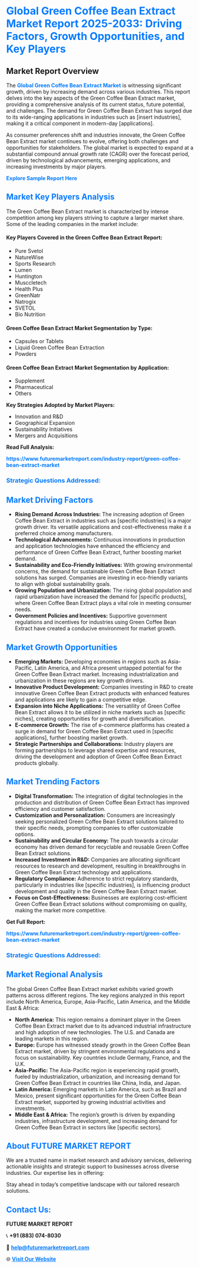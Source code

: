 <h1 style="color: #007BFF;">Global Green Coffee Bean Extract Market Report 2025-2033: Driving Factors, Growth Opportunities, and Key Players</h1>

<section id="overview">
<h2>Market Report Overview</h2>
<p>The <a href="https://www.futuremarketreport.com/industry-report/green-coffee-bean-extract-market" style="color: #007BFF; text-decoration: none;"><strong>Global Green Coffee Bean Extract Market</strong></a> is witnessing significant growth, driven by increasing demand across various industries. This report delves into the key aspects of the Green Coffee Bean Extract market, providing a comprehensive analysis of its current status, future potential, and challenges. The demand for Green Coffee Bean Extract has surged due to its wide-ranging applications in industries such as [insert industries], making it a critical component in modern-day [applications].</p>
<p>As consumer preferences shift and industries innovate, the Green Coffee Bean Extract market continues to evolve, offering both challenges and opportunities for stakeholders. The global market is expected to expand at a substantial compound annual growth rate (CAGR) over the forecast period, driven by technological advancements, emerging applications, and increasing investments by major players.</p>
</section>

<section id="overview">
<p><a href="https://www.futuremarketreport.com/request-sample/reportId=86171" style="color: #007BFF; text-decoration: none;"><strong>Explore Sample Report Here</strong></a></p>
</section>

<section id="key-players">
<h2 style="color: #007BFF;">Market Key Players Analysis</h2>
<p>The Green Coffee Bean Extract market is characterized by intense competition among key players striving to capture a larger market share. Some of the leading companies in the market include:</p>
<h4>Key Players Covered in the Green Coffee Bean Extract Report:</h4>
<ul><li>Pure Svetol</li><li>NatureWise</li><li>Sports Research</li><li>Lumen</li><li>Huntington</li><li>Musccletech</li><li>Health Plus</li><li>GreenNatr</li><li>Natrogix</li><li>SVETOL</li><li>Bio Nutrition</li></ul>
<h4>Green Coffee Bean Extract Market Segmentation by Type:</h4>
<ul><li>Capsules or Tablets</li><li>Liquid Green Coffee Bean Extraction</li><li>Powders</li></ul>

<h4>Green Coffee Bean Extract Market Segmentation by Application:</h4>
<ul><li>Supplement</li><li>Pharmaceutical</li><li>Others</li></ul>
<p><strong>Key Strategies Adopted by Market Players:</strong></p>
<ul>
<li>Innovation and R&D</li>
<li>Geographical Expansion</li>
<li>Sustainability Initiatives</li>
<li>Mergers and Acquisitions</li>
</ul>
</section>

<section>
<p><strong>Read Full Analysis: </strong></p><a href="https://www.futuremarketreport.com/industry-report/green-coffee-bean-extract-market" style="color: #007BFF; text-decoration: none;"><strong>https://www.futuremarketreport.com/industry-report/green-coffee-bean-extract-market</strong></a>
<h3 style="color: #007BFF;">Strategic Questions Addressed:</h3>
</section>

<section id="driving-factors">
<h2 style="color: #007BFF;">Market Driving Factors</h2>
<ul>
<li><strong>Rising Demand Across Industries:</strong> The increasing adoption of Green Coffee Bean Extract in industries such as [specific industries] is a major growth driver. Its versatile applications and cost-effectiveness make it a preferred choice among manufacturers.</li>
<li><strong>Technological Advancements:</strong> Continuous innovations in production and application technologies have enhanced the efficiency and performance of Green Coffee Bean Extract, further boosting market demand.</li>
<li><strong>Sustainability and Eco-Friendly Initiatives:</strong> With growing environmental concerns, the demand for sustainable Green Coffee Bean Extract solutions has surged. Companies are investing in eco-friendly variants to align with global sustainability goals.</li>
<li><strong>Growing Population and Urbanization:</strong> The rising global population and rapid urbanization have increased the demand for [specific products], where Green Coffee Bean Extract plays a vital role in meeting consumer needs.</li>
<li><strong>Government Policies and Incentives:</strong> Supportive government regulations and incentives for industries using Green Coffee Bean Extract have created a conducive environment for market growth.</li>
</ul>
</section>

<section id="growth-opportunities">
<h2 style="color: #007BFF;">Market Growth Opportunities</h2>
<ul>
<li><strong>Emerging Markets:</strong> Developing economies in regions such as Asia-Pacific, Latin America, and Africa present untapped potential for the Green Coffee Bean Extract market. Increasing industrialization and urbanization in these regions are key growth drivers.</li>
<li><strong>Innovative Product Development:</strong> Companies investing in R&D to create innovative Green Coffee Bean Extract products with enhanced features and applications are likely to gain a competitive edge.</li>
<li><strong>Expansion into Niche Applications:</strong> The versatility of Green Coffee Bean Extract allows it to be utilized in niche markets such as [specific niches], creating opportunities for growth and diversification.</li>
<li><strong>E-commerce Growth:</strong> The rise of e-commerce platforms has created a surge in demand for Green Coffee Bean Extract used in [specific applications], further boosting market growth.</li>
<li><strong>Strategic Partnerships and Collaborations:</strong> Industry players are forming partnerships to leverage shared expertise and resources, driving the development and adoption of Green Coffee Bean Extract products globally.</li>
</ul>
</section>

<section id="trending-factors">
<h2 style="color: #007BFF;">Market Trending Factors</h2>
<ul>
<li><strong>Digital Transformation:</strong> The integration of digital technologies in the production and distribution of Green Coffee Bean Extract has improved efficiency and customer satisfaction.</li>
<li><strong>Customization and Personalization:</strong> Consumers are increasingly seeking personalized Green Coffee Bean Extract solutions tailored to their specific needs, prompting companies to offer customizable options.</li>
<li><strong>Sustainability and Circular Economy:</strong> The push towards a circular economy has driven demand for recyclable and reusable Green Coffee Bean Extract solutions.</li>
<li><strong>Increased Investment in R&D:</strong> Companies are allocating significant resources to research and development, resulting in breakthroughs in Green Coffee Bean Extract technology and applications.</li>
<li><strong>Regulatory Compliance:</strong> Adherence to strict regulatory standards, particularly in industries like [specific industries], is influencing product development and quality in the Green Coffee Bean Extract market.</li>
<li><strong>Focus on Cost-Effectiveness:</strong> Businesses are exploring cost-efficient Green Coffee Bean Extract solutions without compromising on quality, making the market more competitive.</li>
</ul>
</section>

<section>
<p><strong>Get Full Report: </strong></p><a href="https://www.futuremarketreport.com/industry-report/green-coffee-bean-extract-market" style="color: #007BFF; text-decoration: none;"><strong>https://www.futuremarketreport.com/industry-report/green-coffee-bean-extract-market</strong></a>
<h3 style="color: #007BFF;">Strategic Questions Addressed:</h3>
</section>


<section id="regional-analysis">
<h2 style="color: #007BFF;">Market Regional Analysis</h2>
<p>The global Green Coffee Bean Extract market exhibits varied growth patterns across different regions. The key regions analyzed in this report include North America, Europe, Asia-Pacific, Latin America, and the Middle East & Africa:</p>
<ul>
<li><strong>North America:</strong> This region remains a dominant player in the Green Coffee Bean Extract market due to its advanced industrial infrastructure and high adoption of new technologies. The U.S. and Canada are leading markets in this region.</li>
<li><strong>Europe:</strong> Europe has witnessed steady growth in the Green Coffee Bean Extract market, driven by stringent environmental regulations and a focus on sustainability. Key countries include Germany, France, and the U.K.</li>
<li><strong>Asia-Pacific:</strong> The Asia-Pacific region is experiencing rapid growth, fueled by industrialization, urbanization, and increasing demand for Green Coffee Bean Extract in countries like China, India, and Japan.</li>
<li><strong>Latin America:</strong> Emerging markets in Latin America, such as Brazil and Mexico, present significant opportunities for the Green Coffee Bean Extract market, supported by growing industrial activities and investments.</li>
<li><strong>Middle East & Africa:</strong> The region’s growth is driven by expanding industries, infrastructure development, and increasing demand for Green Coffee Bean Extract in sectors like [specific sectors].</li>
</ul>
</section>

<footer>
<h2 style="color: #007BFF;">About FUTURE MARKET REPORT</h2>
<p>We are a trusted name in market research and advisory services, delivering actionable insights and strategic support to businesses across diverse industries. Our expertise lies in offering:</p>

<p>Stay ahead in today’s competitive landscape with our tailored research solutions.</p>

<h2 style="color: #007BFF;">Contact Us:</h2>
<p><strong>FUTURE MARKET REPORT</strong></p>
<p>📞 <strong>+91 (883) 074-8030</strong></p>
<p>📧 <strong><a href="mailto:help@futuremarketreport.com" style="color: #007BFF;">help@futuremarketreport.com</a></strong></p>
<p>🌐 <strong><a href="https://www.futuremarketreport.com/" style="color: #007BFF;">Visit Our Website</a></strong></p>
</footer>